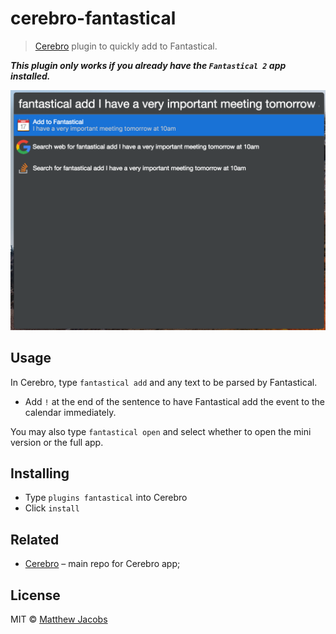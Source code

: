 # cerebro-fantastical

> [Cerebro](https://cerebroapp.com) plugin to quickly add to Fantastical.

_**This plugin only works if you already have the `Fantastical 2` app installed.**_

![](screenshot.png)

## Usage

In Cerebro, type `fantastical add` and any text to be parsed by Fantastical.

- Add `!` at the end of the sentence to have Fantastical add the event to the calendar immediately.

You may also type `fantastical open` and select whether to open the mini version or the full app.

## Installing

- Type `plugins fantastical` into Cerebro
- Click `install`

## Related

- [Cerebro](http://github.com/KELiON/cerebro) – main repo for Cerebro app;

## License

MIT © [Matthew Jacobs](https://www.matthewjacobs.io)
